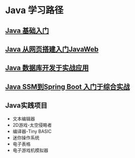 # Java 学习路径

## [Java 基础入门](./docs/basics/README.md)

## [Java 从网页搭建入门JavaWeb](./docs/javaWeb/README.md)

## [Java 数据库开发于实战应用](./docs/javaSql/README.md)

## [Java SSM到Spring Boot 入门于综合实战](./docs/spring/README.md)

## Java实践项目
- 文本编辑器
- 2D游戏-太空侵略者
- 编译器-Tiny BASIC
- 迷你操作系统
- 电子表格
- 电子游戏机模拟器